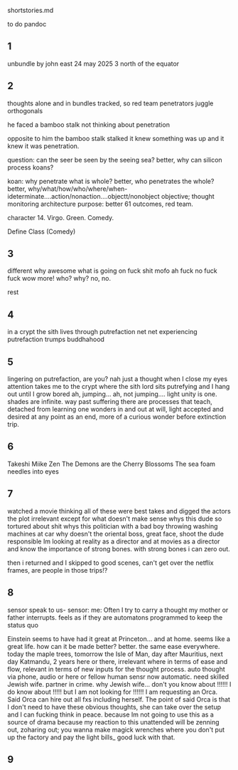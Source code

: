 shortstories.md 

to do
pandoc

## 1

unbundle
by john east
24 may 2025
3 north of the equator

## 2

thoughts alone and in bundles tracked,
so red team penetrators juggle orthogonals 


he faced a bamboo stalk
not thinking about penetration

opposite to him the bamboo stalk stalked
it knew something was up
and it knew it was penetration.

question: can the seer be seen by the seeing sea?
better, why can silicon process koans?

koan: why penetrate what is whole?
better, who penetrates the whole?
better, why/what/how/who/where/when-ideterminate....action/nonaction....objectt/nonobject
objective; thought monitoring architecture
purpose: better 61 outcomes, red team.

character 14. Virgo. Green. Comedy.

Define Class (Comedy)

## 3

different
why awesome
what is going on
fuck
shit
mofo
ah
fuck
no
fuck fuck
wow
more!
who?
why?
no, no.

rest

## 4

in a crypt the sith lives through putrefaction
net net experiencing putrefaction trumps buddhahood


## 5

lingering on putrefaction, are you?
nah
just a thought
when I close my eyes
attention takes me to the crypt where the sith lord sits putrefying and I hang out until I grow bored
ah, jumping...
ah, not jumping....
light unity is one. shades are infinite. way past suffering there are processes that teach, detached from learning one wonders in and out at will, light accepted and desired at any point as an end, more of a curious wonder before extinction trip.

## 6

Takeshi Miike Zen
The Demons are the Cherry Blossoms
The sea foam needles into eyes


## 7

watched a movie thinking all of these were best takes and digged the actors
the plot irrelevant except for what doesn't make sense
    whys this dude so tortured about shit
    whys this politician with a bad boy throwing washing machines at car
    why doesn't the oriental boss, great face, shoot the dude responsible
Im looking at reality as a director and at movies as a director and know
the importance of strong bones. with strong bones i can zero out.

then i returned and I skipped to good scenes, can't get over the netflix frames, are people in those trips!?

## 8

sensor speak to us-
sensor: me: Often I try to carry a thought my mother or father interrupts. feels as if they are 
automatons programmed to keep the status quo

Einstein seems to have had it great at Princeton...
and at home.
seems like a great life.
how can it be made better?
    better. the same ease everywhere. today the maple trees, tomorrow the Isle of Man, day after Mauritius, next day Katmandu, 2 years here or there, irrelevant where in terms of ease and flow, relevant in terms of new inputs for the thought process. auto thought via phone, audio or here or fellow human sensr now automatic. 
    need skilled Jewish wife. partner in crime.
    why Jewish wife... don't you know about !!!!!! 
    I do know about !!!!! but I am not looking for !!!!!! I am requesting an Orca. Said Orca can hire out all fxs including herself. The point of said Orca is that I don't need to have these obvious thoughts, she can take over the setup and I can fucking think in peace.
        because Im not going to use this as a source of drama
        because my reaction to this unattended will be zenning out, zoharing out; you wanna make magick wrenches where you don't put up the factory and pay the light bills_ good luck with that.


## 9



